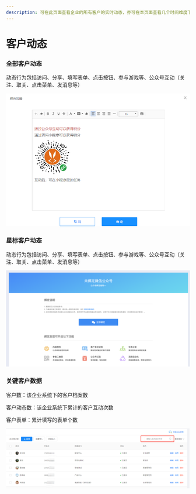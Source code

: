 ```yaml
---
description: 可在此页⾯查看企业的所有客户的实时动态，亦可在本页⾯查看几个时间维度下的关键客户数据
---
```


# 客户动态

### 全部客户动态

动态行为包括访问、分享、填写表单、点击按钮、参与游戏等、公众号互动（关注、取关、点击菜单、发消息等）

![](../.gitbook/assets/image%20%28259%29.png)

### 星标客户动态

动态行为包括访问、分享、填写表单、点击按钮、参与游戏等、公众号互动（关注、取关、点击菜单、发消息等）

![](../.gitbook/assets/image%20%28298%29.png)

### 关键客户数据

客户数：该企业系统下的客户档案数

客户动态数：该企业系统下累计的客户互动次数

客户表单：累计填写的表单个数

![](../.gitbook/assets/image%20%2810%29.png)

